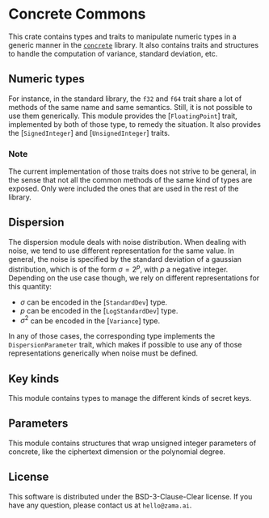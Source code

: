# Concrete Commons

This crate contains types and traits to manipulate numeric types in a generic manner in the 
[`concrete`](https://crates.io/crates/concrete) library.
It also contains traits and structures to handle the computation of variance, standard deviation, etc.

## Numeric types

For instance, in the standard library, the `f32` and `f64` trait share a lot of methods of the
same name and same semantics. Still, it is not possible to use them generically. This module
provides the [`FloatingPoint`] trait, implemented by both of those type, to remedy the
situation. It also provides the [`SignedInteger`] and [`UnsignedInteger`] traits.

### Note

The current implementation of those traits does not strive to be general, in the sense that
not all the common methods of the same kind of types are exposed. Only were included the ones
that are used in the rest of the library.

## Dispersion

The dispersion module deals with noise distribution.
When dealing with noise, we tend to use different representation for the same value. In
general, the noise is specified by the standard deviation of a gaussian distribution, which
is of the form $\sigma = 2^p$, with $p$ a negative integer. Depending on the use case though,
we rely on different representations for this quantity:

+ $\sigma$ can be encoded in the [`StandardDev`] type.
+ $p$ can be encoded in the [`LogStandardDev`] type.
+ $\sigma^2$ can be encoded in the [`Variance`] type.

In any of those cases, the corresponding type implements the `DispersionParameter` trait,
which makes if possible to use any of those representations generically when noise must be
defined.

## Key kinds

This module contains types to manage the different kinds of secret keys.

## Parameters

This module contains structures that wrap unsigned integer parameters of
concrete, like the ciphertext dimension or the polynomial degree.

## License

This software is distributed under the BSD-3-Clause-Clear license. If you have any question,
please contact us at `hello@zama.ai`.
